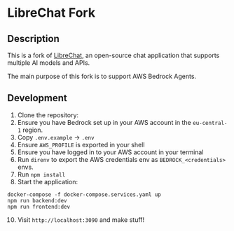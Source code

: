 # LibreChat Fork

## Description

This is a fork of [LibreChat](https://github.com/danny-avila/LibreChat), an open-source chat application that supports multiple AI models and APIs.

The main purpose of this fork is to support AWS Bedrock Agents.

## Development

1. Clone the repository:
2. Ensure you have Bedrock set up in your AWS account in the `eu-central-1` region.
3. Copy `.env.example` -> `.env`
4. Ensure `AWS_PROFILE` is exported in your shell
5. Ensure you have logged in to your AWS account in your terminal
6. Run `direnv` to export the AWS credentials env as `BEDROCK_<credentials>` envs.
7. Run `npm install`
8. Start the application:

```
docker-compose -f docker-compose.services.yaml up
npm run backend:dev
npm run frontend:dev
```

10. Visit `http://localhost:3090` and make stuff!
